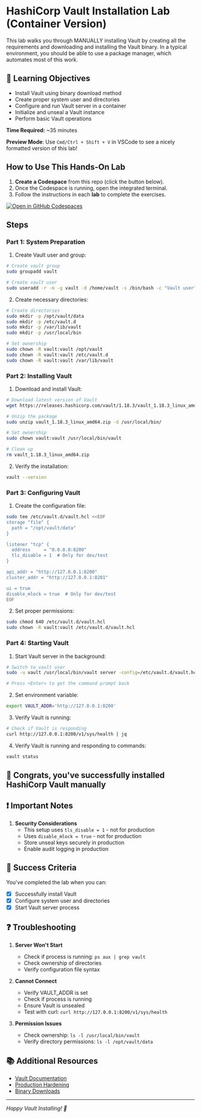 # HashiCorp Vault Installation Lab (Container Version)

This lab walks you through MANUALLY installing Vault by creating all the requirements and downloading and installing the Vault binary. In a typical environment, you should be able to use a package manager, which automates most of this work.

## 🎯 Learning Objectives

- Install Vault using binary download method
- Create proper system user and directories
- Configure and run Vault server in a container
- Initialize and unseal a Vault instance
- Perform basic Vault operations

**Time Required:** ~35 minutes

**Preview Mode**: Use `Cmd/Ctrl + Shift + V` in VSCode to see a nicely formatted version of this lab!

## How to Use This Hands-On Lab

1. **Create a Codespace** from this repo (click the button below).
2. Once the Codespace is running, open the integrated terminal.
3. Follow the instructions in each **lab** to complete the exercises.

[![Open in GitHub Codespaces](https://github.com/codespaces/badge.svg)](https://github.com/codespaces/new/btkrausen/vault-codespaces?skip_quickstart=true&machine=basicLinux32gb&repo=907851765&ref=main&devcontainer_path=.devcontainer%2Finstall%2Fdevcontainer.json&geo=UsEast)

## Steps

### Part 1: System Preparation

1. Create Vault user and group:

```bash
# Create vault group
sudo groupadd vault

# Create vault user
sudo useradd -r -m -g vault -d /home/vault -s /bin/bash -c "Vault user" vault
```

2. Create necessary directories:

```bash
# Create directories
sudo mkdir -p /opt/vault/data
sudo mkdir -p /etc/vault.d
sudo mkdir -p /var/lib/vault
sudo mkdir -p /usr/local/bin

# Set ownership
sudo chown -R vault:vault /opt/vault
sudo chown -R vault:vault /etc/vault.d
sudo chown -R vault:vault /var/lib/vault
```

### Part 2: Installing Vault

1. Download and install Vault:

```bash
# Download latest version of Vault
wget https://releases.hashicorp.com/vault/1.18.3/vault_1.18.3_linux_amd64.zip

# Unzip the package
sudo unzip vault_1.18.3_linux_amd64.zip -d /usr/local/bin/

# Set ownership
sudo chown vault:vault /usr/local/bin/vault

# Clean up
rm vault_1.18.3_linux_amd64.zip
```

2. Verify the installation:

```bash
vault --version
```

### Part 3: Configuring Vault

1. Create the configuration file:

```bash
sudo tee /etc/vault.d/vault.hcl <<EOF
storage "file" {
  path = "/opt/vault/data"
}

listener "tcp" {
  address     = "0.0.0.0:8200"
  tls_disable = 1  # Only for dev/test
}

api_addr = "http://127.0.0.1:8200"
cluster_addr = "http://127.0.0.1:8201"

ui = true
disable_mlock = true  # Only for dev/test
EOF
```

2. Set proper permissions:

```bash
sudo chmod 640 /etc/vault.d/vault.hcl
sudo chown -R vault:vault /etc/vault.d/vault.hcl
```

### Part 4: Starting Vault

1. Start Vault server in the background:

```bash
# Switch to vault user
sudo -u vault /usr/local/bin/vault server -config=/etc/vault.d/vault.hcl &

# Press <Enter> to get the command prompt back
```

2. Set environment variable:

```bash
export VAULT_ADDR='http://127.0.0.1:8200'
```

3. Verify Vault is running:

```bash
# Check if Vault is responding
curl http://127.0.0.1:8200/v1/sys/health | jq
```

4. Verify Vault is running and responding to commands:

```bash
vault status
```

## 🚀 Congrats, you've successfully installed HashiCorp Vault manually

## ❗ Important Notes

1. **Security Considerations**
   - This setup uses `tls_disable = 1` - not for production
   - Uses `disable_mlock = true` - not for production
   - Store unseal keys securely in production
   - Enable audit logging in production

## 🎯 Success Criteria

You've completed the lab when you can:

- [x] Successfully install Vault
- [x] Configure system user and directories
- [x] Start Vault server process

## ❓ Troubleshooting

1. **Server Won't Start**

   - Check if process is running: `ps aux | grep vault`
   - Check ownership of directories
   - Verify configuration file syntax

2. **Cannot Connect**

   - Verify VAULT_ADDR is set
   - Check if process is running
   - Ensure Vault is unsealed
   - Test with curl: `curl http://127.0.0.1:8200/v1/sys/health`

3. **Permission Issues**
   - Check ownership: `ls -l /usr/local/bin/vault`
   - Verify directory permissions: `ls -l /opt/vault/data`

## 📚 Additional Resources

- [Vault Documentation](https://www.vaultproject.io/docs)
- [Production Hardening](https://www.vaultproject.io/docs/concepts/production-hardening)
- [Binary Downloads](https://www.vaultproject.io/downloads)

---

_Happy Vault Installing! 🔐_
